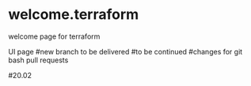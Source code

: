 # welcome.terraform
welcome page for terraform

UI page
#new branch to be delivered
#to be continued
#changes for git bash pull requests


#20.02

